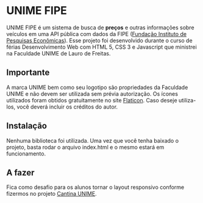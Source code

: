 
# UNIME FIPE

UNIME FIPE é um sistema de busca de **preços** e outras informações sobre veículos em uma API pública com dados da FIPE ([Fundação Instituto de Pesquisas Econômicas](https://www.fipe.org.br/)). Esse projeto foi desenvolvido durante o curso de férias Desenvolvimento Web com HTML 5, CSS 3 e Javascript que ministrei na Faculdade UNIME de Lauro de Freitas.


## Importante

A marca UNIME bem como seu logotipo são propriedades da Faculdade UNIME e não devem ser utilizada sem prévia autorização.
Os ícones utilizados foram obtidos gratuitamente no site [Flaticon](https://www.flaticon.com). Caso deseje utiliza-los, você deverá incluir os créditos do autor.

## Instalação

Nenhuma biblioteca foi utilizada. Uma vez que você tenha baixado o projeto, basta rodar o arquivo index.html e o mesmo estará em funcionamento.



## A fazer

Fica como desafio para os alunos tornar o layout responsivo conforme fizermos no projeto [Cantina UNIME](https://github.com/PHPauloReis/cantina_unime).

